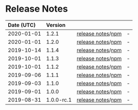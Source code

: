 # Release Notes

| Date (UTC) | Version |  |  |
| :-- | :-- | :--: | :-- |
| 2020-01-01 | 1.2.1 | [release notes](v1.2.1/README.md)/[npm](https://www.npmjs.com/package/@myanmartools/ng-zawgyi-detector/v/v1.2.1) | - |
| 2020-01-01 | 1.2.0 | [release notes](v1.2.0/README.md)/[npm](https://www.npmjs.com/package/@myanmartools/ng-zawgyi-detector/v/v1.2.0) | - |
| 2019-10-14 | 1.1.4 | [release notes](v1.1.4/README.md)/[npm](https://www.npmjs.com/package/@myanmartools/ng-zawgyi-detector/v/v1.1.4) | - |
| 2019-10-01 | 1.1.3 | [release notes](v1.1.3/README.md)/[npm](https://www.npmjs.com/package/@myanmartools/ng-zawgyi-detector/v/v1.1.3) | - |
| 2019-10-01 | 1.1.2 | [release notes](v1.1.2/README.md)/[npm](https://www.npmjs.com/package/@myanmartools/ng-zawgyi-detector/v/v1.1.2) | - |
| 2019-09-06 | 1.1.1 | [release notes](v1.1.1/README.md)/[npm](https://www.npmjs.com/package/@myanmartools/ng-zawgyi-detector/v/v1.1.1) | - |
| 2019-09-03 | 1.1.0 | [release notes](v1.1.0/README.md)/[npm](https://www.npmjs.com/package/@myanmartools/ng-zawgyi-detector/v/v1.1.0) | - |
| 2019-09-01 | 1.0.0 | [release notes](v1.0.0/README.md)/[npm](https://www.npmjs.com/package/@myanmartools/ng-zawgyi-detector/v/v1.0.0) | - |
| 2019-08-31 | 1.0.0-rc.1 | [release notes](v1.0.0-rc.1/README.md)/[npm](https://www.npmjs.com/package/@myanmartools/ng-zawgyi-detector/v/v1.0.0-rc.1) | - |
